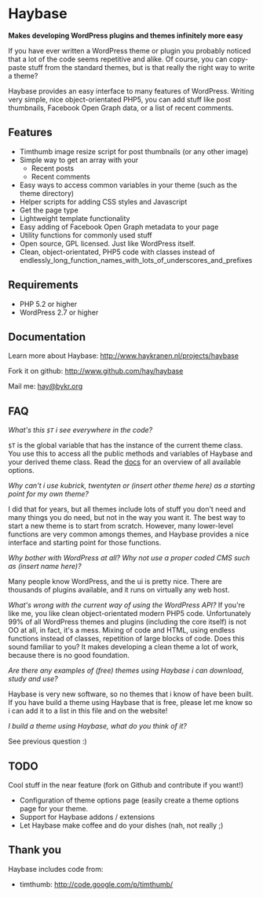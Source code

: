 Haybase
=======
**Makes developing WordPress plugins and themes infinitely more easy**

If you have ever written a WordPress theme or plugin you probably noticed that
a lot of the code seems repetitive and alike. Of course, you can copy-paste
stuff from the standard themes, but is that really the right way to write a theme?

Haybase provides an easy interface to many features of WordPress. Writing very 
simple, nice object-orientated PHP5, you can add stuff like post thumbnails, 
Facebook Open Graph data, or a list of recent comments.

Features
--------
* Timthumb image resize script for post thumbnails (or any other image)
* Simple way to get an array with your
    * Recent posts
    * Recent comments
* Easy ways to access common variables in your theme (such as the theme directory)
* Helper scripts for adding CSS styles and Javascript
* Get the page type
* Lightweight template functionality
* Easy adding of Facebook Open Graph metadata to your page
* Utility functions for commonly used stuff
* Open source, GPL licensed. Just like WordPress itself.
* Clean, object-orientated, PHP5 code with classes instead of
  endlessly_long_function_names_with_lots_of_underscores_and_prefixes

Requirements
------------
* PHP 5.2 or higher
* WordPress 2.7 or higher

Documentation
-------------
Learn more about Haybase: http://www.haykranen.nl/projects/haybase

Fork it on github: http://www.github.com/hay/haybase

Mail me: hay@bykr.org

FAQ
---
*What's this `$T` i see everywhere in the code?*

`$T` is the global variable that has the instance of the current theme class.
You use this to access all the public methods and variables of Haybase and your
derived theme class. Read the [docs] for an overview of all available
options.

*Why can't i use kubrick, twentyten or (insert other theme here) as a starting
point for my own theme?*

I did that for years, but all themes include lots of stuff you don't need and
many things you do need, but not in the way you want it. The best way to start a
new theme is to start from scratch. However, many lower-level functions are
very common amongs themes, and Haybase provides a nice interface and starting
point for those functions.

*Why bother with WordPress at all? Why not use a proper coded CMS such as
(insert name here)?*

Many people know WordPress, and the ui is pretty nice. There are thousands of
plugins available, and it runs on virtually any web host.

*What's wrong with the current way of using the WordPress API?*
If you're like me, you like clean object-orientated modern PHP5 code.
Unfortunately 99% of all WordPress themes and plugins (including the core
itself) is not OO at all, in fact, it's a mess. Mixing of code and HTML, using
endless functions instead of classes, repetition of large blocks of code. Does
this sound familiar to you? It makes developing a clean theme a lot of work,
because there is no good foundation.

*Are there any examples of (free) themes using Haybase i can download, study
and use?*

Haybase is very new software, so no themes that i know of have been built.
If you have build a theme using Haybase that is free, please let me know so i
can add it to a list in this file and on the website!

*I build a theme using Haybase, what do you think of it?*

See previous question :)

TODO
----
Cool stuff in the near feature (fork on Github and contribute if you want!)

* Configuration of theme options page (easily create a theme options page for
  your theme.
* Support for Haybase addons / extensions
* Let Haybase make coffee and do your dishes (nah, not really ;)

Thank you
---------
Haybase includes code from:

* timthumb: http://code.google.com/p/timthumb/

[docs]: http://www.haykranen.nl/projects/haybase
[jsonlint]: http://www.jsonlint.com